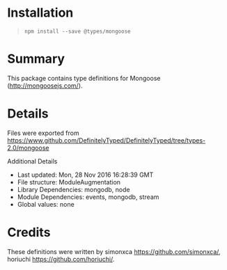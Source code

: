 # Installation
> `npm install --save @types/mongoose`

# Summary
This package contains type definitions for Mongoose (http://mongoosejs.com/).

# Details
Files were exported from https://www.github.com/DefinitelyTyped/DefinitelyTyped/tree/types-2.0/mongoose

Additional Details
 * Last updated: Mon, 28 Nov 2016 16:28:39 GMT
 * File structure: ModuleAugmentation
 * Library Dependencies: mongodb, node
 * Module Dependencies: events, mongodb, stream
 * Global values: none

# Credits
These definitions were written by simonxca <https://github.com/simonxca/>, horiuchi <https://github.com/horiuchi/>.
